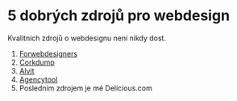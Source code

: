 <!--
title : 5 dobrých zdrojů pro webdesign
author : Roman Ožana <ozana@omdesign.cz>
date : 18.9.2008 07:04:40
tags : webdesign
-->

# 5 dobrých zdrojů pro webdesign

Kvalitních zdrojů o webdesignu není nikdy dost.

  1. [Forwebdesigners][1]
  2. [Corkdump][2]
  3. [Alvit][3]
  4. [Agencytool][4]
  5. Posledním zdrojem je mé Delicious.com

 [1]: http://www.forwebdesigners.com/
 [2]: http://www.corkdump.com/
 [3]: http://www.alvit.de/handbook/
 [4]: http://www.agencytool.com/dashboard/